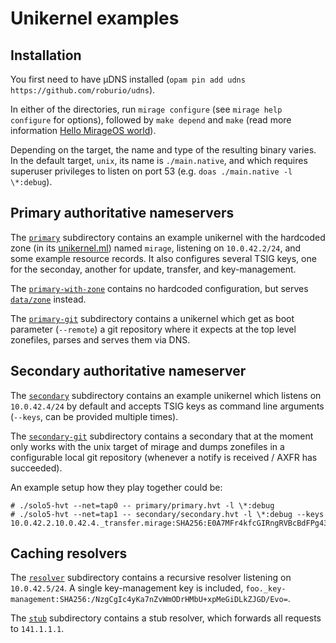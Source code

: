 # Unikernel examples

## Installation

You first need to have µDNS installed (`opam pin add udns https://github.com/roburio/udns`).

In either of the directories, run `mirage configure` (see `mirage help
configure` for options), followed by `make depend` and `make` (read more
information [Hello MirageOS world](https://mirage.io/wiki/hello-world)).

Depending on the target, the name and type of the resulting binary varies. In
the default target, `unix`, its name is `./main.native`, and which requires
superuser privileges to listen on port 53 (e.g. `doas ./main.native -l
\*:debug`).

## Primary authoritative nameservers

The [`primary`](primary/) subdirectory contains an example unikernel with the
hardcoded zone (in its [unikernel.ml](primary/unikernel.ml)) named `mirage`,
listening on `10.0.42.2/24`, and some example resource records.  It also
configures several TSIG keys, one for the seconday, another for update,
transfer, and key-management.

The [`primary-with-zone`](primary-with-zone/) contains no hardcoded
configuration, but serves [`data/zone`](primary-with-zone/data/zone) instead.

The [`primary-git`](primary-git/) subdirectory contains a unikernel which get as
boot parameter (`--remote`) a git repository where it expects at the top level
zonefiles, parses and serves them via DNS.

## Secondary authoritative nameserver

The [`secondary`](secondary/) subdirectory contains an example unikernel which
listens on `10.0.42.4/24` by default and accepts TSIG keys as command line
arguments (`--keys`, can be provided multiple times).

The [`secondary-git`](secondary-git/) subdirectory contains a secondary that at
the moment only works with the unix target of mirage and dumps zonefiles in a
configurable local git repository (whenever a notify is received / AXFR has
succeeded).

An example setup how they play together could be:
```
# ./solo5-hvt --net=tap0 -- primary/primary.hvt -l \*:debug
# ./solo5-hvt --net=tap1 -- secondary/secondary.hvt -l \*:debug --keys 10.0.42.2.10.0.42.4._transfer.mirage:SHA256:E0A7MFr4kfcGIRngRVBcBdFPg43XIb2qbGswcn66q4Q=
```

## Caching resolvers

The [`resolver`](resolver/) subdirectory contains a recursive resolver listening
on `10.0.42.5/24`.  A single key-management key is included,
`foo._key-management:SHA256:/NzgCgIc4yKa7nZvWmODrHMbU+xpMeGiDLkZJGD/Evo=`.

The [`stub`](stub/) subdirectory contains a stub resolver, which forwards all
requests to `141.1.1.1`.
